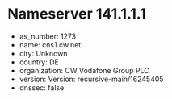 # Nameserver 141.1.1.1

* as_number: 1273
* name: cns1.cw.net.
* city: Unknown
* country: DE
* organization: CW Vodafone Group PLC
* version: Version: recursive-main/16245405
* dnssec: false

